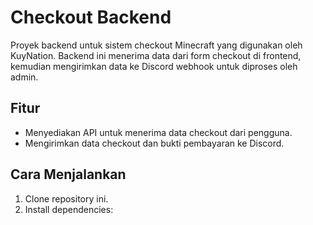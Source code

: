 # Checkout Backend

Proyek backend untuk sistem checkout Minecraft yang digunakan oleh KuyNation. Backend ini menerima data dari form checkout di frontend, kemudian mengirimkan data ke Discord webhook untuk diproses oleh admin.

## Fitur

- Menyediakan API untuk menerima data checkout dari pengguna.
- Mengirimkan data checkout dan bukti pembayaran ke Discord.

## Cara Menjalankan

1. Clone repository ini.
2. Install dependencies:
